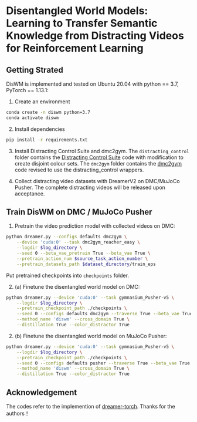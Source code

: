 # Disentangled World Models: Learning to Transfer Semantic Knowledge from Distracting Videos for Reinforcement Learning

## Getting Strated
DisWM is implemented and tested on Ubuntu 20.04 with python == 3.7, PyTorch == 1.13.1:

1) Create an environment
```bash
conda create -n diswm python=3.7
conda activate diswm
```
2) Install dependencies
```bash
pip install -r requirements.txt
```

3) Install Distracting Control Suite and dmc2gym. The `distracting_control` folder contains the [Distracting Control Suite](https://github.com/sahandrez/distracting_control) code with modification to create disjoint colour sets. The `dmc2gym` folder contains the [dmc2gym](https://github.com/denisyarats/dmc2gym) code revised to use the distracting_control wrappers.

4) Collect distracting video datasets with DreamerV2 on DMC/MuJoCo Pusher. The complete distracting videos will be released upon acceptance.

## Train DisWM on DMC / MuJoCo Pusher
1. Pretrain the video prediction model with collected videos on DMC:  
```bash
python dreamer.py --configs defaults dmc2gym \
    --device 'cuda:0' --task dmc2gym_reacher_easy \
    --logdir $log_directory \
    --seed 0 --beta_vae_pretrain True --beta_vae True \
    --pretrain_action_num $source_task_action_number \
    --pretrain_datasets_path $dataset_directory/train_eps
```
Put pretrained checkpoints into `checkpoints` folder. 

2. (a) Finetune the disentangled world model on DMC:  
```bash
python dreamer.py --device 'cuda:0' --task gymnasium_Pusher-v5 \
    --logdir $log_directory \
    --pretrain_checkpoint_path ./checkpoints \
    --seed 0 --configs defaults dmc2gym --traverse True --beta_vae True \
    --method_name 'diswm' --cross_domain True \
    --distillation True --color_distractor True
```

2. (b) Finetune the disentangled world model on MuJoCo Pusher:  
```bash
python dreamer.py --device 'cuda:0' --task gymnasium_Pusher-v5 \
    --logdir $log_directory \
    --pretrain_checkpoint_path ./checkpoints \
    --seed 0 --configs defaults pusher --traverse True --beta_vae True \
    --method_name 'diswm' --cross_domain True \
    --distillation True --color_distractor True
```

## Acknowledgement
The codes refer to the implemention of [dreamer-torch](https://github.com/jsikyoon/dreamer-torch). Thanks for the authors！




